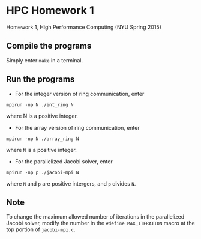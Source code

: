 # HPC Homework 1
Homework 1, High Performance Computing (NYU Spring 2015)

## Compile the programs
Simply enter `make` in a terminal.

## Run the programs
* For the integer version of ring communication, enter
```
mpirun -np N ./int_ring N
```
where N is a positive integer.
* For the array version of ring communication, enter
```
mpirun -np N ./array_ring N
```
where `N` is a positive integer.
* For the parallelized Jacobi solver, enter
```
mpirun -np p ./jacobi-mpi N
```
where `N` and `p` are positive intergers, and `p` divides `N`.

## Note
To change the maximum allowed number of iterations in the parallelized Jacobi
solver, modify the number in the `#define MAX_ITERATION` macro at the top
portion of `jacobi-mpi.c`.

